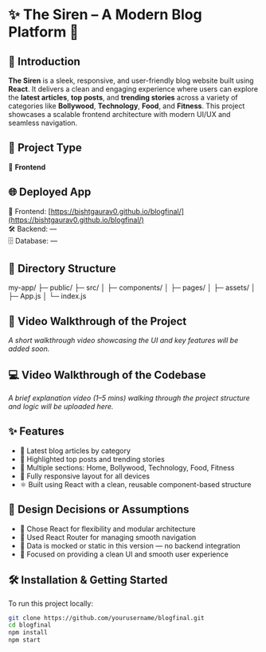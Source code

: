 # ✨ The Siren – A Modern Blog Platform 🚀

## 📌 Introduction
**The Siren** is a sleek, responsive, and user-friendly blog website built using **React**. It delivers a clean and engaging experience where users can explore the **latest articles**, **top posts**, and **trending stories** across a variety of categories like **Bollywood**, **Technology**, **Food**, and **Fitness**. This project showcases a scalable frontend architecture with modern UI/UX and seamless navigation.

## 🧩 Project Type
🎨 **Frontend**

## 🌐 Deployed App  
🔗 Frontend: [https://bishtgaurav0.github.io/blogfinal/](https://bishtgaurav0.github.io/blogfinal/)  
🛠️ Backend: —  
🗄️ Database: —  

## 📁 Directory Structure

my-app/ ├─ public/ ├─ src/ │ ├─ components/ │ ├─ pages/ │ ├─ assets/ │ ├─ App.js │ └─ index.js



## 🎥 Video Walkthrough of the Project  
_A short walkthrough video showcasing the UI and key features will be added soon._

## 💻 Video Walkthrough of the Codebase  
_A brief explanation video (1–5 mins) walking through the project structure and logic will be uploaded here._

## ✨ Features
- 📰 Latest blog articles by category
- 🌟 Highlighted top posts and trending stories
- 📂 Multiple sections: Home, Bollywood, Technology, Food, Fitness
- 📱 Fully responsive layout for all devices
- ⚛️ Built using React with a clean, reusable component-based structure

## 🎯 Design Decisions or Assumptions
- 🧩 Chose React for flexibility and modular architecture
- 🧭 Used React Router for managing smooth navigation
- 📄 Data is mocked or static in this version — no backend integration
- 🎨 Focused on providing a clean UI and smooth user experience

## 🛠️ Installation & Getting Started
To run this project locally:

```bash
git clone https://github.com/yourusername/blogfinal.git
cd blogfinal
npm install
npm start
